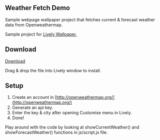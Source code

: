 
## Weather Fetch Demo
Sample webpage wallpaper project that fetches current & forecast weather data from Openweathermap.

Sample project for [Lively Wallpaper.](https://github.com/rocksdanister/lively)

## Download
[Download](https://github.com/rocksdanister/weather-fetch-wallpaper/releases/download/v1/weather_demo.zip)

Drag & drop the file into Lively window to install.

## Setup

 1. Create an account in [http://openweathermap.org/](http://openweathermap.org/)
 2. Generate an api key.
 3. Enter the key & city after opening Customise menu in Lively.
 4. Done!

Play around with the code by looking at showCurrentWeather() and showForecastWeather() functions in js/script.js file.
